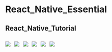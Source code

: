 # React_Native_Essential
## React_Native_Tutorial
## 

<p align="left">
  <img src="https://img.shields.io/badge/HTML5-E34F26?style=flat-square&logo=HTML5&logoColor=white"/></a> &nbsp
  <img src="https://img.shields.io/badge/CSS3-1572B6?style=flat-square&logo=CSS3&logoColor=white"/></a> &nbsp
  <img src="https://img.shields.io/badge/JavaScript-F7DF1E?style=flat-square&logo=JavaScript&logoColor=white"/></a> &nbsp
  <img src="https://img.shields.io/badge/TypeScript-3178C6?style=flat-square&logo=TypeScript&logoColor=white"/></a> &nbsp
  <img src="https://img.shields.io/badge/React-61DAFB?style=flat-square&logo=React&logoColor=white"/></a> &nbsp
  <img src="https://img.shields.io/badge/Node.js-339933?style=flat-square&logo=Node.js&logoColor=white"/></a> &nbsp
</p>
